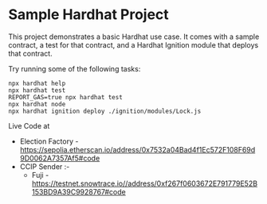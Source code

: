# Sample Hardhat Project

This project demonstrates a basic Hardhat use case. It comes with a sample contract, a test for that contract, and a Hardhat Ignition module that deploys that contract.

Try running some of the following tasks:

```shell
npx hardhat help
npx hardhat test
REPORT_GAS=true npx hardhat test
npx hardhat node
npx hardhat ignition deploy ./ignition/modules/Lock.js
```

Live Code at

- Election Factory - https://sepolia.etherscan.io/address/0x7532a04Bad4f1Ec572F108F69d9D0062A7357Af5#code
- CCIP Sender :-
  - Fuji - https://testnet.snowtrace.io//address/0xf267f0603672E791779E52B153BD9A39C9928767#code
